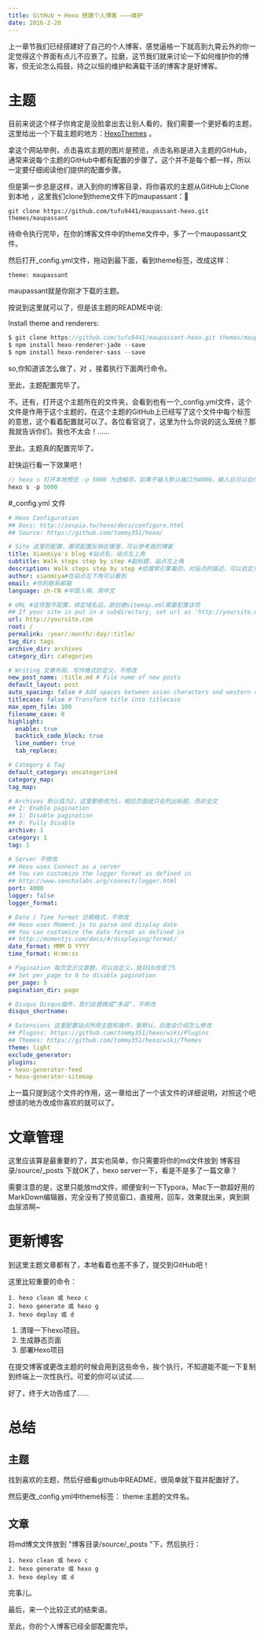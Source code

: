 ```yaml
---
title: GitHub + Hexo 搭建个人博客 ———维护
date: 2016-2-20
---
```

上一章节我们已经搭建好了自己的个人博客，感觉逼格一下就高到九霄云外的你一定觉得这个界面有点儿不应景了。拉磨，这节我们就来讨论一下如何维护你的博客，但无论怎么捣鼓，持之以恒的维护和满载干活的博客才是好博客。

<!--more-->

# 主题

目前来说这个样子你肯定是没脸拿出去让别人看的，我们需要一个更好看的主题，这里给出一个下载主题的地方：[HexoThemes](https://hexo.io/themes/)  。

拿这个网站举例，点击喜欢主题的图片是预览，点击名称是进入主题的GitHub，通常来说每个主题的GitHub中都有配置的步骤了，这个并不是每个都一样，所以一定要仔细阅读他们提供的配置步骤。

但是第一步总是这样，进入到你的博客目录，将你喜欢的主题从GitHub上Clone到本地 ，这里我们clone到theme文件下的maupassant：

```
git clone https://github.com/tufu9441/maupassant-hexo.git themes/maupassant
```

待命令执行完毕，在你的博客文件中的theme文件中，多了一个maupassant文件。

然后打开_config.yml文件，拖动到最下面，看到theme标签，改成这样：

```
theme: maupassant
```

maupassant就是你刚才下载的主题。

按说到这里就可以了，但是该主题的README中说:

Install theme and renderers:

```java
$ git clone https://github.com/tufu9441/maupassant-hexo.git themes/maupassant
$ npm install hexo-renderer-jade --save
$ npm install hexo-renderer-sass --save
```

so,你知道该怎么做了，对 ，接着执行下面两行命令。

至此，主题配置完毕了。

不。还有，打开这个主题所在的文件夹，会看到也有一个_config.yml文件，这个文件是作用于这个主题的，在这个主题的GitHub上已经写了这个文件中每个标签的意思，这个看着配置就可以了。各位看官说了，这里为什么你说的这么笼统？那我就告诉你们，我也不太会！……

至此，主题真的配置完毕了。

赶快运行看一下效果吧！

```java
// hexo s 打开本地预览 -p 5000 为选输项，如果不输入默认端口为4000，输入后可以自行指定端口。
hexo s -p 5000
```



#_config.yml 文件

```yaml
# Hexo Configuration
## Docs: http://zespia.tw/hexo/docs/configure.html
## Source: https://github.com/tommy351/hexo/

# Site 这里的配置，哪项配置反映在哪里，可以参考我的博客
title: Xiaomiya's blog #站点名，站点左上角
subtitle: Walk steps step by step #副标题，站点左上角
description: Walk steps step by step #给搜索引擎看的，对站点的描述，可以自定义
author: xiaomiya#在站点左下角可以看到
email: #你的联系邮箱
language: zh-CN #中国人嘛，用中文

# URL #这项暂不配置，绑定域名后，欲创建sitemap.xml需要配置该项
## If your site is put in a subdirectory, set url as 'http://yoursite.com/child' and root as '/child/'
url: http://yoursite.com
root: /
permalink: :year/:month/:day/:title/
tag_dir: tags
archive_dir: archives
category_dir: categories

# Writing 文章布局、写作格式的定义，不修改
new_post_name: :title.md # File name of new posts
default_layout: post
auto_spacing: false # Add spaces between asian characters and western characters
titlecase: false # Transform title into titlecase
max_open_file: 100
filename_case: 0
highlight:
  enable: true
  backtick_code_block: true
  line_number: true
  tab_replace:

# Category & Tag
default_category: uncategorized
category_map:
tag_map:

# Archives 默认值为2，这里都修改为1，相应页面就只会列出标题，而非全文
## 2: Enable pagination
## 1: Disable pagination
## 0: Fully Disable
archive: 1
category: 1
tag: 1

# Server 不修改
## Hexo uses Connect as a server
## You can customize the logger format as defined in
## http://www.senchalabs.org/connect/logger.html
port: 4000
logger: false
logger_format:

# Date / Time format 日期格式，不修改
## Hexo uses Moment.js to parse and display date
## You can customize the date format as defined in
## http://momentjs.com/docs/#/displaying/format/
date_format: MMM D YYYY
time_format: H:mm:ss

# Pagination 每页显示文章数，可以自定义，我将10改成了5
## Set per_page to 0 to disable pagination
per_page: 5
pagination_dir: page

# Disqus Disqus插件，我们会替换成“多说”，不修改
disqus_shortname:

# Extensions 这里配置站点所用主题和插件，暂默认，后面会介绍怎么修改
## Plugins: https://github.com/tommy351/hexo/wiki/Plugins
## Themes: https://github.com/tommy351/hexo/wiki/Themes
theme: light
exclude_generator:
plugins:
- hexo-generator-feed
- hexo-generator-sitemap
```

上一篇只提到这个文件的作用，这一章给出了一个该文件的详细说明，对照这个吧想该的地方改成你喜欢的就可以了。

# 文章管理

这里应该算是最重要的了，其实也简单，你只需要将你的md文件放到 博客目录/source/_posts 下就OK了，hexo server一下，看是不是多了一篇文章？

需要注意的是，这里只能放md文件，顺便安利一下Typora，Mac下一款超好用的MarkDown编辑器，完全没有了预览窗口，直接用，回车，效果就出来，爽到屙血尿浓啊~

# 更新博客

到这里主题文章都有了，本地看着也差不多了，提交到GitHub吧！

这里比较重要的命令：

```
1. hexo clean 或 hexo c
2. hexo generate 或 hexo g
3. hexo deploy 或 d
```

1. 清理一下hexo项目。
2. 生成静态页面
3. 部署Hexo项目

在提交博客或更改主题的时候会用到这些命令，挨个执行，不知道能不能一下复制到终端上一次性执行。可爱的你可以试试……

好了，终于大功告成了……



# 总结

## 主题

找到喜欢的主题，然后仔细看github中README，很简单就下载并配置好了。

然后更改_config.yml中theme标签： theme:主题的文件名。

## 文章

将md博文文件放到 "博客目录/source/_posts "下，然后执行：

```
1. hexo clean 或 hexo c
2. hexo generate 或 hexo g
3. hexo deploy 或 d
```

完事儿。



最后，来一个比较正式的结束语。



至此，你的个人博客已经全部配置完毕。











